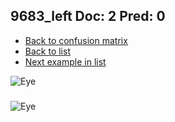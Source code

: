 ## 9683_left Doc: 2 Pred: 0
- [Back to confusion matrix](https://github.com/juliandewit/kaggle_retinopathy/blob/master/matrix.md)
- [Back to list](https://github.com/juliandewit/kaggle_retinopathy/blob/master/lists/20/list.md)
- [Next example in list](https://github.com/juliandewit/kaggle_retinopathy/blob/master/lists/20/96/9694_right.md)

![Eye](https://retinopaty.blob.core.windows.net/size1024/9683_left_2.jpeg)

### 

![Eye]()
